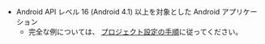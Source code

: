 * Android API レベル 16 (Android 4.1) 以上を対象とした Android アプリケーション
    * 完全な例については、 [プロジェクト設定の手順](~/lib/project-setup/create-application.md)に従ってください。